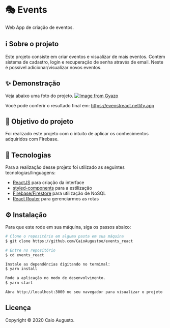 # 🎭 Events
Web App de criação de eventos.

## ℹ️ Sobre o projeto 
Este projeto consiste em criar eventos e visualizar de mais eventos. Contém sistema de cadastro, login e recuperação de senha através de email. 
Neste é possível adicionar/visualizar novos eventos.


## ✨ Demonstração
Veja abaixo uma foto do projeto.
[![Image from Gyazo](https://i.gyazo.com/ffc6cf47517677d5c22a334e2bddd034.png)](https://gyazo.com/ffc6cf47517677d5c22a334e2bddd034)

Você pode conferir o resultado final em: https://evenstreact.netlify.app

## 🎯 Objetivo do projeto
Foi realizado este projeto com o intuito de aplicar os conhecimentos adquiridos com Firebase.

## 📝 Tecnologias 
Para a realização desse projeto foi utilizado as seguintes tecnologias/linguagens: 
- [ReactJS](https://pt-br.reactjs.org) para criação da interface
- [styled-components](https://styled-components.com) para a estilização
- [Firebase/Firestore](https://firebase.google.com/?hl=pt-br) para utilização de NoSQL
- [React Router](https://reactrouter.com/web/guides/quick-start) para gerenciarmos as rotas

## ⚙️ Instalação
Para que este rode em sua máquina, siga os passos abaixo:

```bash
# Clone o repositório em alguma pasta em sua máquina
$ git clone https://github.com/CaioAugustoo/events_react

# Entre no repositório
$ cd events_react

Instale as dependências digitando no termimal:
$ yarn install

Rode a aplicação no modo de desenvolvimento.
$ yarn start

Abra http://localhost:3000 no seu navegador para visualizar o projeto
```


## Licença
Copyright © 2020 Caio Augusto.
